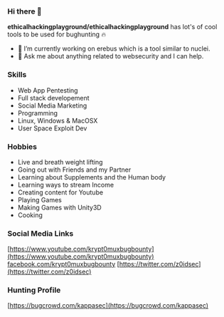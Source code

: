 ### Hi there 👋

**ethicalhackingplayground/ethicalhackingplayground** has lot's of cool tools to be used for bughunting 🔥

- 🔭 I’m currently working on erebus which is a tool similar to nuclei.
- 💬 Ask me about anything related to websecurity and I can help.

### Skills

- Web App Pentesting
- Full stack developement
- Social Media Marketing
- Programming 
- Linux, Windows & MacOSX
- User Space Exploit Dev

### Hobbies

- Live and breath weight lifting
- Going out with Friends and my Partner
- Learning about Supplements and the Human body
- Learning ways to stream Income
- Creating content for Youtube
- Playing Games
- Making Games with Unity3D
- Cooking

### Social Media Links

[https://www.youtube.com/krypt0muxbugbounty](https://www.youtube.com/krypt0muxbugbounty)
[facebook.com/krypt0muxbugbounty](facebook.com/krypt0muxbugbounty)
[https://twitter.com/z0idsec](https://twitter.com/z0idsec)

### Hunting Profile

[https://bugcrowd.com/kappasec](https://bugcrowd.com/kappasec)



